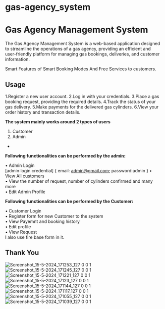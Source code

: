 # gas-agency_system
# Gas Agency Management System 

The Gas Agency Management System is a web-based application designed to streamline the operations of a gas agency, providing an efficient and user-friendly platform for managing gas bookings, deliveries, and customer information.

Smart Features of Smart Booking Modes And Free Services to customers.

## Usage

1.Register a new user account.
2.Log in with your credentials.
3.Place a gas booking request, providing the required details.
4.Track the status of your gas delivery.
5.Make payments for the delivered gas cylinders.
6.View your order history and transaction details.

**The system mainly works around 2 types of users**
1. Customer
2. Admin
*
**Following functionalities can be performed by the admin: <br>**

• Admin Login <br>
          [admin login credential] {
           email: admin@gmail.com;
           password:admin 
        }
• View All customers<br>
• View the number of request, number of cylinders confirmed and many more  <br>
• Edit Admin Profile <br>

**Following functionalities can be performed by the Customer: <br>**

• Customer Login <br>
• Register form for new Customer to the system <br>
• View Payemnt and booking history <br>
• Edit profile <br>
• View Request <br>
I also use fire base form in it.

## Thank You
![Screenshot_15-5-2024_171253_127 0 0 1](https://github.com/aartichavan2/gas-agency_system/assets/169448227/a2de2293-9c6c-4f8c-8fe2-3ee0544e2b50)
![Screenshot_15-5-2024_171245_127 0 0 1](https://github.com/aartichavan2/gas-agency_system/assets/169448227/1318966c-7ce3-4fbf-9886-3493cc9716b3)
![Screenshot_15-5-2024_171221_127 0 0 1](https://github.com/aartichavan2/gas-agency_system/assets/169448227/c5050df5-d7e9-40ef-bd9f-b1183a9ccdc9)
![Screenshot_15-5-2024_17123_127 0 0 1](https://github.com/aartichavan2/gas-agency_system/assets/169448227/a487077a-cc43-4470-893c-f5e2eb96c899)
![Screenshot_15-5-2024_171144_127 0 0 1](https://github.com/aartichavan2/gas-agency_system/assets/169448227/20fe4b9e-de10-45c4-a2ab-fedd975eb2e1)
![Screenshot_15-5-2024_171117_127 0 0 1](https://github.com/aartichavan2/gas-agency_system/assets/169448227/073ad66d-1812-4053-a5bb-3f32d9f4a815)
![Screenshot_15-5-2024_171055_127 0 0 1](https://github.com/aartichavan2/gas-agency_system/assets/169448227/db045a0d-f5f3-4ece-8ba6-f87195b87fea)
![Screenshot_15-5-2024_171039_127 0 0 1](https://github.com/aartichavan2/gas-agency_system/assets/169448227/a8bb5400-d6c5-45a8-bd0e-fe07046fe859)
















